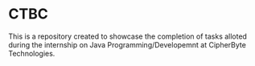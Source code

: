 # CTBC
This is a repository created to showcase the completion of tasks alloted during the internship on Java Programming/Developemnt at CipherByte Technologies.
